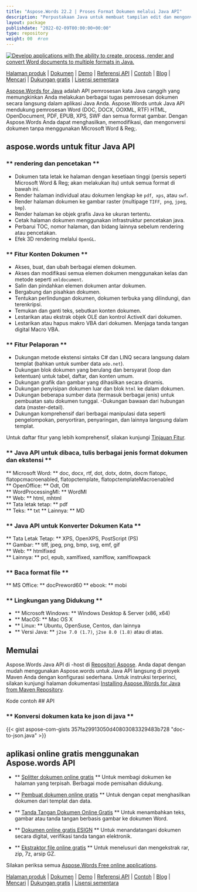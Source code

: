 ```yaml
---
title: "Aspose.Words 22.2 | Proses Format Dokumen melalui Java API" 
description: "Perpustakaan Java untuk membuat tampilan edit dan mengonversi dokumen Word dan OpenOffice. Bekerja secara terprogram dengan teks dokumen, gambar, formulir, tabel, xml, ole dan banyak lagi." 
layout: package
publishdate: "2022-02-09T00:00:00+00:00"
type: repository
weight: 00	#rem
---
```

[![Develop applications with the ability to create, process, render and convert Word documents to multiple formats in Java.](/res_repo/img/compress/aspose_words-for-java-banner.png)](./)

[Halaman produk](https://products.aspose.com/words/java) | [Dokumen](https://docs.aspose.com/words/java/) | [Demo](https://products.aspose.app/words/family) | [Referensi API](https://apireference.aspose.com/words/java) | [Contoh](https://github.com/aspose-words/Aspose.Words-for-Java/tree/master/Contoh) | [Blog](https://blog.aspose.com/category/words/) | [Mencari](https://search.aspose.com/) | [Dukungan gratis](https://forum.aspose.com/c/words) | [Lisensi sementara](https://purchase.aspose.com/temporary-license)

[Aspose.Words for Java](https://products.aspose.com/words/java) adalah API pemrosesan kata Java canggih yang memungkinkan Anda melakukan berbagai tugas pemrosesan dokumen secara langsung dalam aplikasi Java Anda. Aspose.Words untuk Java API mendukung pemrosesan Word (DOC, DOCX, OOXML, RTF) HTML, OpenDocument, PDF, EPUB, XPS, SWF dan semua format gambar. Dengan Aspose.Words Anda dapat menghasilkan, memodifikasi, dan mengonversi dokumen tanpa menggunakan Microsoft Word & Reg;.

## aspose.words untuk fitur Java API

### ** rendering dan pencetakan **
- Dokumen tata letak ke halaman dengan kesetiaan tinggi (persis seperti Microsoft Word & Reg; akan melakukan itu) untuk semua format di bawah ini.
- Render halaman individual atau dokumen lengkap ke `pdf`,` xps`, atau `swf`.
- Render halaman dokumen ke gambar raster (multipage `TIFF`,` png`, `jpeg`,` bmp`).
- Render halaman ke objek grafis Java ke ukuran tertentu.
- Cetak halaman dokumen menggunakan infrastruktur pencetakan java.
- Perbarui TOC, nomor halaman, dan bidang lainnya sebelum rendering atau pencetakan.
- Efek 3D rendering melalui `OpenGL`.

### ** Fitur Konten Dokumen **
- Akses, buat, dan ubah berbagai elemen dokumen.
- Akses dan modifikasi semua elemen dokumen menggunakan kelas dan metode seperti `xmldocument`.
- Salin dan pindahkan elemen dokumen antar dokumen.
- Bergabung dan pisahkan dokumen.
- Tentukan perlindungan dokumen, dokumen terbuka yang dilindungi, dan terenkripsi.
- Temukan dan ganti teks, sebutkan konten dokumen.
- Lestarikan atau ekstrak objek OLE dan kontrol ActiveX dari dokumen.
- Lestarikan atau hapus makro VBA dari dokumen. Menjaga tanda tangan digital Macro VBA.

### ** Fitur Pelaporan **
- Dukungan metode ekstensi sintaks C# dan LINQ secara langsung dalam templat (bahkan untuk sumber data `ado.net`).
- Dukungan blok dokumen yang berulang dan bersyarat (loop dan ketentuan) untuk tabel, daftar, dan konten umum.
- Dukungan grafik dan gambar yang dihasilkan secara dinamis.
- Dukungan penyisipan dokumen luar dan blok `html` ke dalam dokumen.
- Dukungan beberapa sumber data (termasuk berbagai jenis) untuk pembuatan satu dokumen tunggal.
-Dukungan bawaan dari hubungan data (master-detail).
- Dukungan komprehensif dari berbagai manipulasi data seperti pengelompokan, penyortiran, penyaringan, dan lainnya langsung dalam templat.

Untuk daftar fitur yang lebih komprehensif, silakan kunjungi [Tinjauan Fitur](https://docs.aspose.com/words/java/feature-overview/).

### ** Java API untuk dibaca, tulis berbagai jenis format dokumen dan ekstensi **
** Microsoft Word: ** doc, docx, rtf, dot, dotx, dotm, docm flatopc, flatopcmacroenabled, flatopctemplate, flatopctemplateMacroenabled \
** OpenOffice: ** Odt, Ott \
** WordProcessingMl: ** WordMl \
** Web: ** html, mhtml \
** Tata letak tetap: ** pdf \
** Teks: ** txt
** Lainnya: ** MD

### ** Java API untuk Konverter Dokumen Kata **
** Tata Letak Tetap: ** XPS, OpenXPS, PostScript (PS) \
** Gambar: ** tiff, jpeg, png, bmp, svg, emf, gif \
** Web: ** htmlfixed \
** Lainnya: ** pcl, epub, xamlfixed, xamlflow, xamlflowpack

### ** Baca format file **
** MS Office: ** docPreword60
** ebook: ** mobi

### ** Lingkungan yang Didukung **
- ** Microsoft Windows: ** Windows Desktop & Server (x86, x64)
- ** MacOS: ** Mac OS X
- ** Linux: ** Ubuntu, OpenSuse, Centos, dan lainnya
- ** Versi Java: ** `j2se 7.0 (1.7)`, `j2se 8.0 (1.8)` atau di atas.

## Memulai

Aspose.Words Java API di -host di [Repositori Aspose](https://releases.aspose.com/words/java/). Anda dapat dengan mudah menggunakan Aspose.words untuk Java API langsung di proyek Maven Anda dengan konfigurasi sederhana. Untuk instruksi terperinci, silakan kunjungi halaman dokumentasi [Installing Aspose.Words for Java from Maven Repository](https://docs.aspose.com/words/java/installation/).

Kode contoh ## API

### ** Konversi dokumen kata ke json di java **
{{< gist  aspose-com-gists 357fa29913050d40803083329483b728 "doc-to-json.java" >}}

## aplikasi online gratis menggunakan Aspose.words API

- ** [Splitter dokumen online gratis](https://products.aspose.app/words/splitter) ** Untuk membagi dokumen ke halaman yang terpisah. Berbagai mode pemisahan didukung.

- ** [Pembuat dokumen online gratis](https://products.aspose.app/words/assembly) ** Untuk dengan cepat menghasilkan dokumen dari templat dan data.

- ** [Tanda Tangan Dokumen Online Gratis](https://products.aspose.app/words/signature) ** Untuk menambahkan teks, gambar atau tanda tangan berbasis gambar ke dokumen Word.

- ** [Dokumen online gratis ESIGN](https://products.aspose.app/words/esign) ** Untuk menandatangani dokumen secara digital, verifikasi tanda tangan elektronik.

- ** [Ekstraktor file online gratis](https://products.aspose.app/words/unarchive) ** Untuk menelusuri dan mengekstrak rar, zip, 7z, arsip GZ.

Silakan periksa semua [Aspose.Words Free online applications](https://products.aspose.app/words/family).

[Halaman produk](https://products.aspose.com/words/java) | [Dokumen](https://docs.aspose.com/words/java/) | [Demo](https://products.aspose.app/words/family) | [Referensi API](https://apireference.aspose.com/words/java) | [Contoh](https://github.com/aspose-words/Aspose.Words-for-Java/tree/master/Contoh) | [Blog](https://blog.aspose.com/category/words/) | [Mencari](https://search.aspose.com/) | [Dukungan gratis](https://forum.aspose.com/c/words) | [Lisensi sementara](https://purchase.aspose.com/temporary-license)
